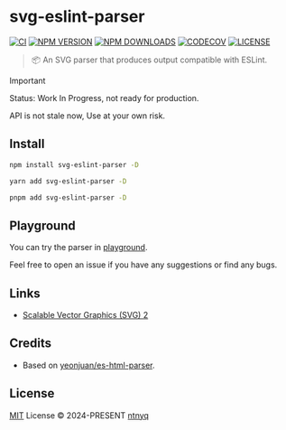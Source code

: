 # svg-eslint-parser

[![CI](https://github.com/ntnyq/svg-eslint-parser/workflows/CI/badge.svg)](https://github.com/ntnyq/svg-eslint-parser/actions)
[![NPM VERSION](https://img.shields.io/npm/v/svg-eslint-parser.svg)](https://www.npmjs.com/package/svg-eslint-parser)
[![NPM DOWNLOADS](https://img.shields.io/npm/dy/svg-eslint-parser.svg)](https://www.npmjs.com/package/svg-eslint-parser)
[![CODECOV](https://codecov.io/github/ntnyq/svg-eslint-parser/branch/main/graph/badge.svg)](https://codecov.io/github/ntnyq/svg-eslint-parser)
[![LICENSE](https://img.shields.io/github/license/ntnyq/svg-eslint-parser.svg)](https://github.com/ntnyq/svg-eslint-parser/blob/main/LICENSE)

> :package: An SVG parser that produces output compatible with ESLint.

> [!IMPORTANT]
> Status: Work In Progress, not ready for production.
>
> API is not stale now, Use at your own risk.

## Install

```bash
npm install svg-eslint-parser -D
```

```bash
yarn add svg-eslint-parser -D
```

```bash
pnpm add svg-eslint-parser -D
```

## Playground

You can try the parser in [playground](https://svg-eslint-parser.ntnyq.com/play).

Feel free to open an issue if you have any suggestions or find any bugs.

## Links

- [Scalable Vector Graphics (SVG) 2](https://www.w3.org/TR/SVG2/)

## Credits

- Based on [yeonjuan/es-html-parser](https://github.com/yeonjuan/es-html-parser).

## License

[MIT](./LICENSE) License © 2024-PRESENT [ntnyq](https://github.com/ntnyq)
